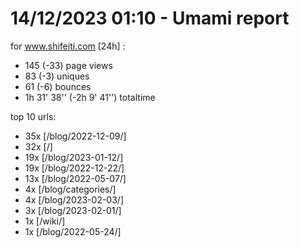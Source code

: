 # 14/12/2023 01:10 - Umami report
for www.shifeiti.com [24h] :

 - 145 (-33) page views
 - 83 (-3) uniques
 - 61 (-6) bounces
 - 1h 31' 38'' (-2h 9' 41'') totaltime


top 10 urls:
 - 35x [/blog/2022-12-09/]
 - 32x [/]
 - 19x [/blog/2023-01-12/]
 - 19x [/blog/2022-12-22/]
 - 13x [/blog/2022-05-07/]
 - 4x [/blog/categories/]
 - 4x [/blog/2023-02-03/]
 - 3x [/blog/2023-02-01/]
 - 1x [/wiki/]
 - 1x [/blog/2022-05-24/]


